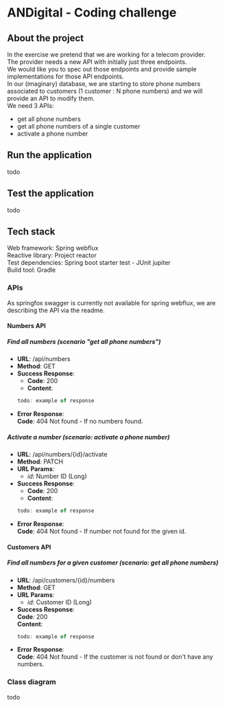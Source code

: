 # ANDigital - Coding challenge

## About the project
In the exercise we pretend that we are working for a telecom provider.  
The provider needs a new API with initially just three endpoints.  
We would like you to spec out those endpoints and provide sample implementations for those API
endpoints.  
In our (imaginary) database, we are starting to store phone numbers associated to customers (1
customer : N phone numbers) and we will provide an API to modify them.  
We need 3 APIs:  
- get all phone numbers
- get all phone numbers of a single customer
- activate a phone number

## Run the application
todo

## Test the application
todo

## Tech stack
Web framework: Spring webflux  
Reactive library: Project reactor  
Test dependencies: Spring boot starter test - JUnit jupiter    
Build tool: Gradle  

### APIs
As springfox swagger is currently not available for spring webflux, we are describing the API via the readme.
#### Numbers API
##### Find all numbers (scenario "get all phone numbers")
- **URL**: /api/numbers
- **Method**: GET
- **Success Response**:   
    - **Code**: 200  
    - **Content**:   
    ```javascript
    todo: example of response
    ```
- **Error Response**:  
    **Code**: 404 Not found - If no numbers found.  

##### Activate a number (scenario: activate a phone number)
- **URL**: /api/numbers/{id}/activate
- **Method**: PATCH
- **URL Params**: 
    * *id*: Number ID (Long)
- **Success Response**:   
    - **Code**: 200  
    - **Content**:   
    ```javascript
    todo: example of response
    ```
- **Error Response**:  
    **Code**: 404 Not found - If number not found for the given id.
    
#### Customers API
##### Find all numbers for a given customer (scenario: get all phone numbers)
- **URL**: /api/customers/{id}/numbers
- **Method**: GET
- **URL Params**: 
    * *id*: Customer ID (Long)
- **Success Response**:   
    **Code**: 200  
    **Content**:   
    ```javascript
    todo: example of response
    ```
- **Error Response**:  
    **Code**: 404 Not found - If the customer is not found or don't have any numbers.  

### Class diagram
todo
